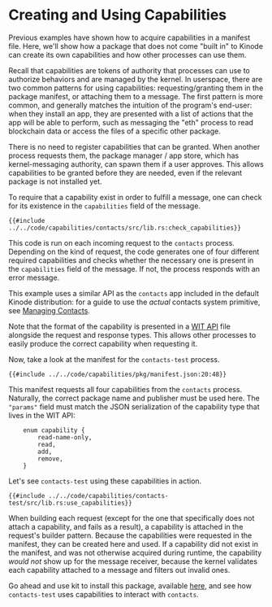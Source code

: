 # Creating and Using Capabilities

Previous examples have shown how to acquire capabilities in a manifest file.
Here, we'll show how a package that does not come "built in" to Kinode can create its own capabilities and how other processes can use them.

Recall that capabilities are tokens of authority that processes can use to authorize behaviors and are managed by the kernel.
In userspace, there are two common patterns for using capabilities: requesting/granting them in the package manifest, or attaching them to a message. The first pattern is more common, and generally matches the intuition of the program's end-user: when they install an app, they are presented with a list of actions that the app will be able to perform, such as messaging the "eth" process to read blockchain data or access the files of a specific other package.

There is no need to register capabilities that can be granted.
When another process requests them, the package manager / app store, which has kernel-messaging authority, can spawn them if a user approves.
This allows capabilities to be granted before they are needed, even if the relevant package is not installed yet.

To require that a capability exist in order to fulfill a message, one can check for its existence in the `capabilities` field of the message.

```rust,noplayground,no_run
{{#include ../../code/capabilities/contacts/src/lib.rs:check_capabilities}}
```

This code is run on each incoming request to the `contacts` process.
Depending on the kind of request, the code generates one of four different required capabilities and checks whether the necessary one is present in the `capabilities` field of the message.
If not, the process responds with an error message.

This example uses a similar API as the `contacts` app included in the default Kinode distribution: for a guide to use the *actual* contacts system primitive, see [Managing Contacts](managing_contacts.md).

Note that the format of the capability is presented in a [WIT API](../system/process/wit_apis.md) file alongside the request and response types.
This allows other processes to easily produce the correct capability when requesting it.

Now, take a look at the manifest for the `contacts-test` process.
```json,noplayground,no_run
{{#include ../../code/capabilities/pkg/manifest.json:20:48}}
```

This manifest requests all four capabilities from the `contacts` process.
Naturally, the correct package name and publisher must be used here.
The `"params"` field must match the JSON serialization of the capability type that lives in the WIT API:

```rust,noplayground,no_run
    enum capability {
        read-name-only,
        read,
        add,
        remove,
    }
```

Let's see `contacts-test` using these capabilities in action.

```rust,noplayground,no_run
{{#include ../../code/capabilities/contacts-test/src/lib.rs:use_capabilities}}
```

When building each request (except for the one that specifically does not attach a capability, and fails as a result), a capability is attached in the request's builder pattern.
Because the capabilities were requested in the manifest, they can be created here and used.
If a capability did not exist in the manifest, and was not otherwise acquired during runtime, the capability *would not* show up for the message receiver, because the kernel validates each capability attached to a message and filters out invalid ones.

Go ahead and use kit to install this package, available [here](https://github.com/kinode-dao/kinode-book/tree/main/code/capabilities), and see how `contacts-test` uses capabilities to interact with `contacts`.
